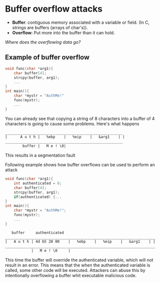 # Buffer overflow attacks

* __Buffer__:  contiguous memory associated with a variable or field. (In C, strings are buffers (arrays of char's)).
* __Overflow__: Put more into the buffer than it can hold.

_Where does the overflowing data go?_

## Example of buffer overflow

```C
void func(char *arg1){
    char buffer[4];
    strcpy(buffer, arg1);
    ...
}
int main(){
    char *mystr = "AuthMe!"
    func(mystr);
    ...
}
```

You can already see that copying a string of 8 characters into a buffer of 4 characters is going to cause some problems. Here's what happens

```txt
______________________________________________________
|      A u t h |   %ebp    |   %eip    |   &arg1    | |
______________________________________________________
        buffer |   M e ! \0|
```

This results in a segmentation fault  

Following example shows how buffer overflows can be used to perform an attack

```C
void func(char *arg1){
    int authenticated = 0;
    char buffer[4];
    strcpy(buffer, arg1);
    if(authenticated) {...
}
int main(){
    char *mystr = "AuthMe!";
    func(mystr);
    ...
}
```

```txt
   buffer     authenticated    
_____________________________________________________________________
|   A u t h | 4d 65 20 00    |   %ebp    |   %eip    |   &arg1    | |
_____________________________________________________________________
            |   M e ! \0     |
```

This time the buffer will override the authenticated variable, which will not result in an error.
This means that the when the authenticated variable is called, some other code will be executed.
Attackers can abuse this by intentionally overflowing a buffer whit executable malicious code.